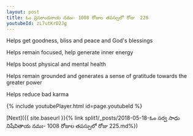 ```yaml
---
layout: post
title: ఓం ప్రసకాండనాయ నమః- 1008 రోజుల తపస్సులో రోజు  226
youtubeId: zL7utKrD2Jg
---
```

 
 
Helps get goodness, bliss and peace and God's blessings
 
Helps remain focused, help generate inner energy 
 
Helps boost physical and mental health 
 
Helps remain grounded and generates a sense of gratitude towards the greater power 
 
Helps reduce bad karma
 
 
 
 


{% include youtubePlayer.html id=page.youtubeId %}
 
[Next]({{ site.baseurl }}{% link  split1/_posts/2018-05-18-ఓం సర్వ సాధు నిషేవితాయ నమః- 1008 రోజుల తపస్సులో రోజు  225.md%})
 
